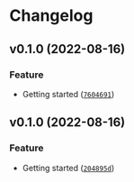 # Changelog

<!--next-version-placeholder-->

## v0.1.0 (2022-08-16)
### Feature
* Getting started ([`7604691`](https://github.com/khaykingleb/Kaggle-Outbrain-Click-Prediction/commit/7604691b215481cce5fa2d53ff264560a8c036cb))

## v0.1.0 (2022-08-16)
### Feature
* Getting started ([`204895d`](https://github.com/khaykingleb/Kaggle-Outbrain-Click-Prediction/commit/204895d3f288fbb257872708733a647bb5a50203))
